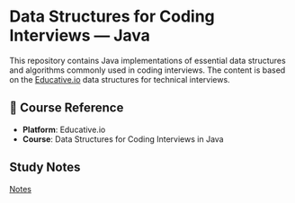
# Data Structures for Coding Interviews — Java

This repository contains Java implementations of essential data structures and algorithms commonly used in coding interviews. The content is based on the [Educative.io](https://www.educative.io/courses/data-structures-coding-interviews-java) data structures for technical interviews.

## 📘 Course Reference

- **Platform**: Educative.io  
- **Course**: Data Structures for Coding Interviews in Java

## Study Notes

[Notes](notes/index.md)